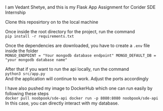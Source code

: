 I am Vedant Shetye, and this is my Flask App Assignment for Corider SDE Internship

Clone this reposirtory on to the local machine

Once inside the root directory for the project, run the command <br>
`pip install -r requirements.txt`

Once the dependencies are downloaded, you have to create a `.env` file inside the folder <br>
`
MONGO_ENDPOINT = "Your mongodb database endpoint"
MONGO_DEFAULT_DB = "your mongodb database name"
`

After that if you want to run the api locally, run the command <br>
`python3 src/app.py` <br>
And the application will continue to work. Adjust the ports accordingly

I have also pushed my image to DockerHub which one can run easily by following these steps
<br>
`
docker pull noobpook/sde-api
docker run -p 8080:8080 noobpook/sde-api
`
<br>
In this case, you can directly interact with my database. 


